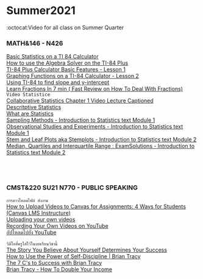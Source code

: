 # Summer2021
:octocat:Video for all class on Summer Quarter<br>
### MATH&146 - N426<br>
[Basic Statistics on a TI 84 Calculator](https://www.youtube.com/watch?v=V4aUsBeMoYg)<br>
[How to use the Algebra Solver on the TI-84 Plus](https://www.youtube.com/watch?v=UZnbiLoQiBQ&list=RDCMUCnqxRht9znQ_OOwRchPTzPQ&start_radio=1&rv=UZnbiLoQiBQ&t=4)<br>
[TI-84 Plus Calculator Basic Features - Lesson 1](https://www.youtube.com/watch?v=IiCI2tQuZEM)<br>
[Graphing Functions on a TI-84 Calculator - Lesson 2](https://www.youtube.com/watch?v=CGOk_dKoddA)<br>
[Using TI-84 to find slope and y-intercept](https://www.youtube.com/watch?v=1YRs7nDNZr8)<br>
[Learn Fractions In 7 min ( Fast Review on How To Deal With Fractions)](https://www.youtube.com/watch?v=dG2WSstQyUE)<br>
```Video Statistice```<br>
[Collaborative Statistics Chapter 1 Video Lecture Captioned](https://www.youtube.com/watch?v=viXNnZO8X9k&t=1374s)<br>
[Descritptive Statistics](https://www.youtube.com/watch?v=OEC8fIsJ8ro)<br>
[What are Statistics](https://www.youtube.com/watch?v=qGYVDWv5xWs)<br>
[Sampling Methods - Introduction to Statistics text Module 1](https://www.youtube.com/watch?v=no57iYTiSuE&list=PLwe4ajtQ6GaB1cqBqBeWvJP805TH3Ds7U&index=3)<br>
[Observational Studies and Experiments - Introduction to Statistics text Module 1](https://www.youtube.com/watch?v=PYy3HRqV3Gg&list=PLwe4ajtQ6GaB1cqBqBeWvJP805TH3Ds7U&index=1)<br>
[Stem and Leaf Plots aka Stemplots - Introduction to Statistics text Module 2](https://www.youtube.com/watch?v=gGQi2yd9krw&list=PLwe4ajtQ6GaB1cqBqBeWvJP805TH3Ds7U&index=3)<br>
[Median, Quartiles and Interquartile Range : ExamSolutions - Introduction to Statistics text Module 2](https://www.youtube.com/watch?v=muXLHhEkXSQ&list=PLwe4ajtQ6GaB1cqBqBeWvJP805TH3Ds7U&index=4)<br>
[]()<br>
[]()<br>
[]()<br>
### CMST&220 SU21 N770 - PUBLIC SPEAKING
```การดาวโหลดไฟล์ ส่งงาน```<br>
[How to Upload Videos to Canvas for Assignments: 4 Ways for Students (Canvas LMS Instructure)](https://www.youtube.com/watch?v=FB-ibMSAGh0)<br>
[Uploading your own videos](https://edu.gcfglobal.org/en/youtube/uploading-and-sharing-videos/1/)<br>
[Recording Your Own Videos on YouTube](https://www.youtube.com/watch?v=OlN4RksQpCQ&t=35s)<br>
[อัปโหลดไปยัง YouTube](https://www.youtube.com/watch?v=klVWGHtRTuE&t=21s)<br>

```วีดีโอที่ครูใส่ใว้ในบทเรียนวิชานี้```<br>
[The Story You Believe About Yourself Determines Your Success](https://www.youtube.com/watch?v=68Wz25NMX2k&t=44s)<br>
[How to Use the Power of Self-Discipline | Brian Tracy](https://www.youtube.com/watch?v=pyNfB24Eo4A)<br>
[The 7 C's to Success with Brian Tracy](https://www.youtube.com/watch?v=FfohcP_zBkQ)<br>
[Brian Tracy - How To Double Your Income](https://www.youtube.com/watch?v=9QzFGqcxLJg)<br>
[]()<br>
[]()<br>
